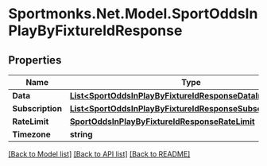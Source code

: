 # Sportmonks.Net.Model.SportOddsInPlayByFixtureIdResponse

## Properties

Name | Type | Description | Notes
------------ | ------------- | ------------- | -------------
**Data** | [**List&lt;SportOddsInPlayByFixtureIdResponseDataInner&gt;**](SportOddsInPlayByFixtureIdResponseDataInner.md) |  | [optional] 
**Subscription** | [**List&lt;SportOddsInPlayByFixtureIdResponseSubscriptionInner&gt;**](SportOddsInPlayByFixtureIdResponseSubscriptionInner.md) |  | [optional] 
**RateLimit** | [**SportOddsInPlayByFixtureIdResponseRateLimit**](SportOddsInPlayByFixtureIdResponseRateLimit.md) |  | [optional] 
**Timezone** | **string** |  | [optional] 

[[Back to Model list]](../README.md#documentation-for-models) [[Back to API list]](../README.md#documentation-for-api-endpoints) [[Back to README]](../README.md)

